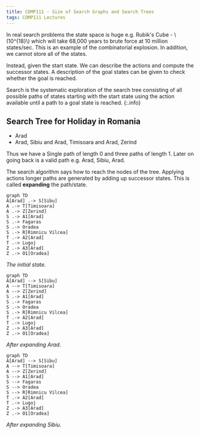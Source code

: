```yaml
---
title: COMP111 - Size of Search Graphs and Search Trees
tags: COMP111 Lectures
---
```

In real search problems the state space is huge e.g. Rubik's Cube - &#92;(10^{18}&#92;) which will take 68,000 years to brute force at 10 million states/sec. This is an example of the combinatorial explosion. In addition, we cannot store all of the states.

Instead, given the start state. We can describe the actions and compute the successor states. A description of the goal states can be given to check whether the goal is reached.


Search is the systematic exploration of the search tree consisting of all possible paths of states starting with the start state using the action available until a path to a goal state is reached.
{:.info}

## Search Tree for Holiday in Romania

* Arad
* Arad, Sibiu and Arad, Timisoara and Arad, Zerind

Thus we have a Single path of length 0 and three paths of length 1. Later on going back is a valid path e.g. Arad, Sibiu, Arad.

The search algorithm says how to reach the nodes of the tree. Applying actions longer paths are generated by adding up successor states. This is called **expanding** the path/state.


```mermaid
graph TD
A[Arad] .-> S[Sibu]
A .-> T[Timisoara]
A .-> Z[Zerind]
S .-> A1[Arad]
S .-> Fagaras
S .-> Oradea
S .-> R[Rimnicu Vilcea]
T .-> A2[Arad]
T .-> Lugoj
Z .-> A3[Arad]
Z .-> O1[Oradea]
```
*The initial state.*

```mermaid
graph TD
A[Arad] --> S[Sibu]
A --> T[Timisoara]
A --> Z[Zerind]
S .-> A1[Arad]
S .-> Fagaras
S .-> Oradea
S .-> R[Rimnicu Vilcea]
T .-> A2[Arad]
T .-> Lugoj
Z .-> A3[Arad]
Z .-> O1[Oradea]
```
*After expanding Arad.*

```mermaid
graph TD
A[Arad] --> S[Sibu]
A --> T[Timisoara]
A --> Z[Zerind]
S --> A1[Arad]
S --> Fagaras
S --> Oradea
S --> R[Rimnicu Vilcea]
T .-> A2[Arad]
T .-> Lugoj
Z .-> A3[Arad]
Z .-> O1[Oradea]
```
*After expanding Sibiu.*
